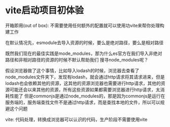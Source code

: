 # vite启动项目初体验

开箱即用(out of box): 不需要使用任何额外的配置就可以使用功vite来帮你处理构建工作

在默认情况先，esmodule去导入资源的时候，要么是绝对路径，要么是相对路径

既然我们现在的最佳实践是mode_modules，那为什么es官方在我们导入非绝对路径和非相对路径的资源的时候不默认帮助我们 搜寻node_modules呢？

假设浏览器做了这个事情，比如导入lodash的时候，浏览器去查看了node_modules文件夹下，发现有lodash，就会通过http请求将其请求进来，但是lodash也会依赖其他的资源，这其他的资源浏览器也需要进行http请求，其他的资源可能还会以来其他的资源，所有这些资源如果都需要浏览器进行http请求，太消耗性能了 但是commonjs是通过node_modules的，那是因为commonjs是运行在服务端的，服务端查找文件不是通过http请求，而是查找本地的文件，所以可以规避这个问题

vite: 代码处理，转换成浏览器可以认识的代码，生产阶段不需要使用vite
